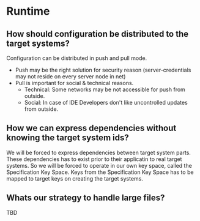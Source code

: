# Runtime
## How should configuration be distributed to the target systems?
Configuration can be distributed in push and pull mode.
* Push may be the right solution for security reason (server-credentials may not reside on every server node in net)
* Pull is important for social & technical reasons.
  * Technical: Some networks may be not accessible for push from outside.
  * Social: In case of IDE Developers don't like uncontrolled updates from outside.

## How we can express dependencies without knowing the target system ids?
We will be forced to express dependencies between target system parts. These dependencies has to exist prior to their applicatin to real target systems. So we will be forced to operate in our own key space, called the Specification Key Space. Keys from the Specification Key Space has to be mapped to target keys on creating the target systems.   

## Whats our strategy to handle large files?
TBD
